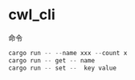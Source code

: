 # cwl_cli

命令
```rust
cargo run -- --name xxx --count x
cargo run -- get -- name 
cargo run -- set --  key value 
```